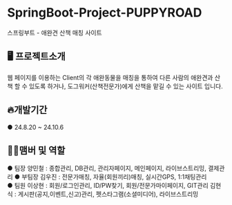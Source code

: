 # SpringBoot-Project-PUPPYROAD

스프링부트 - 애완견 산책 매칭 사이트

## 🖥️ 프로젝트소개

웹 페이지를 이용하는 Client의 각 애완동물을 매칭을 통하여 다른 사람의 애완견과 산책 할 수 있도록 하거나, 도그워커(산책전문가)에게 산책을 맡길 수 있는 사이트 입니다.

## 🔥개발기간

● 24.8.20 ~ 24.10.6

## 🤼‍♀️맴버 및 역할

● 팀장
  양민철 : 종합관리, DB관리, 관리자페이지, 메인페이지, 라이브스트리밍, 결제관리
● 부팀장
  김우진 : 전문가매칭, 자율(회원끼리)매칭, 실시간GPS, 1:1채팅관리  
● 팀원
  이상현 : 회원/로그인관리, ID/PW찾기, 회원/전문가마이페이지, GIT관리
  김현식 : 게시판(공지,이벤트,신고)관리, 펫스타그램(소셜미디어), 라이브스트리밍 
